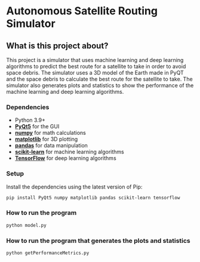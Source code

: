# Autonomous Satellite Routing Simulator

## What is this project about?

This project is a simulator that uses machine learning and deep learning algorithms to predict the best route for a satellite to take in order to avoid space debris. The simulator uses a 3D model of the Earth made in PyQT and the space debris to calculate the best route for the satellite to take. The simulator also generates plots and statistics to show the performance of the machine learning and deep learning algorithms.

### Dependencies
- Python 3.9+ 
- **[PyQt5](https://pypi.org/project/PyQt5/)** for the GUI
- **[numpy](https://pypi.org/project/numpy/)** for math calculations  
- **[matplotlib](https://pypi.org/project/matplotlib/)** for 3D plotting 
- **[pandas](https://pypi.org/project/pandas/)** for data manipulation
- **[scikit-learn](https://pypi.org/project/scikit-learn/)** for machine learning algorithms
- **[TensorFlow](https://pypi.org/project/tensorflow/)** for deep learning algorithms

### Setup

Install the dependencies using the latest version of Pip:

```bash
pip install PyQt5 numpy matplotlib pandas scikit-learn tensorflow
```

### How to run the program

```bash
python model.py
```

### How to run the program that generates the plots and statistics

```bash
python getPerformanceMetrics.py
```

